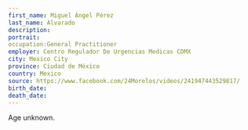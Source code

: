 ```yaml
---
first_name: Miguel Ángel Pérez
last_name: Alvarado
description: 
portrait: 
occupation:General Practitioner 
employer: Centro Regulador De Urgencias Medicas CDMX
city: Mexico City
province: Ciudad de México
country: Mexico
source: https://www.facebook.com/24Morelos/videos/241947443529817/
birth_date: 
death_date: 
---
```


Age unknown.